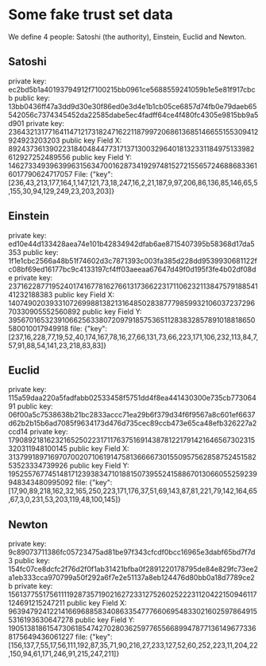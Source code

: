 # Some fake trust set data

We define 4 people: Satoshi (the authority), Einstein, Euclid and Newton.

## Satoshi
private key: ec2bd5b1a40193794912f7100215bb0961ce5688559241059b1e5e81f917cbcb
public key: 13bb0436ff47a3dd9d30e30f86ed0e3d4e1b1cb05ce6857d74fb0e79daeb65542056c7374345452da22585dabe5ec4fadff64ce4f480fc4305e9815bb9a5d901
private key: 2364321317716411471217318247162211879972068613685146655155309412924923203203
public key Field X: 8924373613902231840484477317137130032964018132331184975133982612927252489556
public key Field Y: 14627334939639963156347001628734192974815272155657246886833616017790624717057
File: {"key":[236,43,213,177,164,1,147,121,73,18,247,16,2,21,187,9,97,206,86,136,85,146,65,5,155,30,94,129,249,23,203,203]}


## Einstein
private key: ed10e44d133428aea74e101b42834942dfab6ae8715407395b58368d17da5353
public key: 1f1e1cbc2566a48b51f74602d3c7871393c003fa385d228dd9539930681122fc08bf69ed16177bc9c4133197cf4ff03aeeaa67647d49f0d195f3fe4b02df08de
private key: 237162287719524017416778162766131736622317110623211384757918854141232188383
public key Field X: 14074902039331072699881382131648502838777985993210603723729670330905552560892
public key Field Y: 3956701653239106625633807209791857536511283832857891018818650580010017949918
file: {"key":[237,16,228,77,19,52,40,174,167,78,16,27,66,131,73,66,223,171,106,232,113,84,7,57,91,88,54,141,23,218,83,83]}


## Euclid
private key: 115a59daa220a5fadfabb02533458f5751dd4f8ea441430300e735cb77306491
public key: 06f00a5c7538638b21bc2833accc71ea29b6f379d34f6f9567a8c601ef6637d62b2b15b6ad7085f9634173d476d735cec89ccb473e65ca48efb326227a2ccd14
private key: 179089218162321652502231711763751691438781221791421646567302315320311948100145
public key Field X: 3137991897169707002071061914758136666730155095756285875245158253523334739926
public key Field Y: 19525576774514817123938347101881507395524158867013066055259239948343480995092
file: {"key":[17,90,89,218,162,32,165,250,223,171,176,37,51,69,143,87,81,221,79,142,164,65,67,3,0,231,53,203,119,48,100,145]}


## Newton
private key: 9c89073711386fc05723475ad81be97f343cfcdf0bcc16965e3dabf65bd7f7d3
public key: 154fc07ce8dcfc2f76d2f0f1ab31421bfba0f2891220178795de84e829fc73ee2a1eb333cca970799a50f292a6f7e2e51137a8eb124476d80bb0a18d7789ce2b
private key: 1561377551756111192873571902162723312752602522231120422150946117124691215247211
public key Field X: 9639479241221416696885834086335477766069548330216025978649155316193630647278
public key Field Y: 19051381861547306185474270280362597765566899478771361496773368175649436061227
file: {"key":[156,137,7,55,17,56,111,192,87,35,71,90,216,27,233,127,52,60,252,223,11,204,22,150,94,61,171,246,91,215,247,211]}
